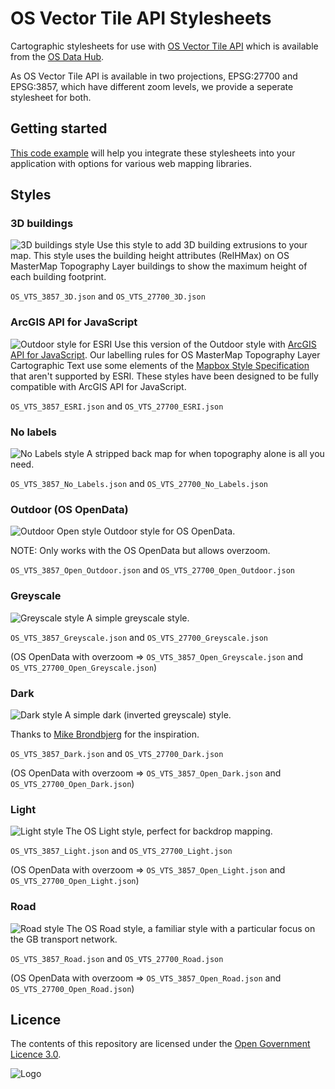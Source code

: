 # OS Vector Tile API Stylesheets
Cartographic stylesheets for use with [OS Vector Tile API](https://osdatahub.os.uk/docs/vts/overview) which is available from the [OS Data Hub](https://osdatahub.os.uk/).

As OS Vector Tile API is available in two projections, EPSG:27700 and EPSG:3857, which have different zoom levels, we provide a seperate stylesheet for both.

## Getting started
[This code example](https://labs.os.uk/public/os-data-hub-examples/os-vector-tile-api/vts-example-custom-style) will help you integrate these stylesheets into your application with options for various web mapping libraries.

## Styles

### 3D buildings
![3D buildings style](https://raw.githubusercontent.com/OrdnanceSurvey/OS-Vector-Tile-API-Stylesheets/main/img/3D.png)
Use this style to add 3D building extrusions to your map.
This style uses the building height attributes (RelHMax) on OS MasterMap Topography Layer buildings to show the maximum height of each building footprint.

`OS_VTS_3857_3D.json` and `OS_VTS_27700_3D.json`

### ArcGIS API for JavaScript
![Outdoor style for ESRI](https://raw.githubusercontent.com/OrdnanceSurvey/OS-Vector-Tile-API-Stylesheets/main/img/ESRI.png)
Use this version of the Outdoor style with [ArcGIS API for JavaScript](https://developers.arcgis.com/javascript/).
Our labelling rules for OS MasterMap Topography Layer Cartographic Text use some elements of the [Mapbox Style Specification](https://docs.mapbox.com/mapbox-gl-js/style-spec/) that aren't supported by ESRI. These styles have been designed to be fully compatible with ArcGIS API for JavaScript.

`OS_VTS_3857_ESRI.json` and `OS_VTS_27700_ESRI.json`

### No labels
![No Labels style](https://raw.githubusercontent.com/OrdnanceSurvey/OS-Vector-Tile-API-Stylesheets/main/img/No_Labels.png)
A stripped back map for when topography alone is all you need.

`OS_VTS_3857_No_Labels.json` and `OS_VTS_27700_No_Labels.json`

### Outdoor (OS OpenData)
![Outdoor Open style](https://raw.githubusercontent.com/OrdnanceSurvey/OS-Vector-Tile-API-Stylesheets/main/img/ESRI.png)
Outdoor style for OS OpenData.

NOTE: Only works with the OS OpenData but allows overzoom.

`OS_VTS_3857_Open_Outdoor.json` and `OS_VTS_27700_Open_Outdoor.json`

### Greyscale
![Greyscale style](https://raw.githubusercontent.com/OrdnanceSurvey/OS-Vector-Tile-API-Stylesheets/main/img/Greyscale.png)
A simple greyscale style.

`OS_VTS_3857_Greyscale.json` and `OS_VTS_27700_Greyscale.json`

(OS OpenData with overzoom => `OS_VTS_3857_Open_Greyscale.json` and `OS_VTS_27700_Open_Greyscale.json`)

### Dark
![Dark style](https://raw.githubusercontent.com/OrdnanceSurvey/OS-Vector-Tile-API-Stylesheets/main/img/Dark.png)
A simple dark (inverted greyscale) style.

Thanks to [Mike Brondbjerg](https://twitter.com/mikebrondbjerg/status/1353765133558943745) for the inspiration.

`OS_VTS_3857_Dark.json` and `OS_VTS_27700_Dark.json`

(OS OpenData with overzoom => `OS_VTS_3857_Open_Dark.json` and `OS_VTS_27700_Open_Dark.json`)

### Light
![Light style](https://raw.githubusercontent.com/OrdnanceSurvey/OS-Vector-Tile-API-Stylesheets/main/img/Light.png)
The OS Light style, perfect for backdrop mapping.

`OS_VTS_3857_Light.json` and `OS_VTS_27700_Light.json`

(OS OpenData with overzoom => `OS_VTS_3857_Open_Light.json` and `OS_VTS_27700_Open_Light.json`)

### Road
![Road style](https://raw.githubusercontent.com/OrdnanceSurvey/OS-Vector-Tile-API-Stylesheets/main/img/Road.png)
The OS Road style, a familiar style with a particular focus on the GB transport network.

`OS_VTS_3857_Road.json` and `OS_VTS_27700_Road.json`

(OS OpenData with overzoom => `OS_VTS_3857_Open_Road.json` and `OS_VTS_27700_Open_Road.json`)

## Licence

The contents of this repository are licensed under the [Open Government Licence 3.0](https://www.nationalarchives.gov.uk/doc/open-government-licence/version/3/).

![Logo](http://www.nationalarchives.gov.uk/images/infoman/ogl-symbol-41px-retina-black.png "OGL logo")
